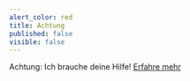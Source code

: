 ```yaml
---
alert_color: red
title: Achtung
published: false
visible: false
---
```


Achtung: Ich brauche deine Hilfe! [Erfahre mehr](https://diehumanisten.de/unterstuetzerunterschrift)
